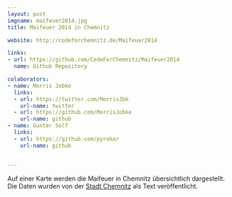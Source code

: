 ```yaml
---
layout: post
imgname: maifeuer2014.jpg
title: Maifeuer 2014 in Chemnitz

website: http://codeforchemnitz.de/Maifeuer2014

links:
- url: https://github.com/CodeForChemnitz/Maifeuer2014
  name: Github Repository

colaborators:
- name: Morris Jobke
  links:
  - url: https://twitter.com/MorrisJbk
    url-name: twitter
  - url: https://github.com/MorrisJobke
    url-name: github
- name: Gunter Solf
  links:
  - url: https://github.com/pyrokar
    url-name: github


---
```


Auf einer Karte werden die Maifeuer in Chemnitz übersichtlich dargestellt. Die Daten wurden von der [Stadt Chemnitz][] als Text veröffentlicht.

[Stadt Chemnitz]: http://www.sachsen-fernsehen.de/Aktuell/Chemnitz/Artikel/1353000/Liste-der-stattfindenden-Hexenfeuer-in-Chemnitz-2014/
